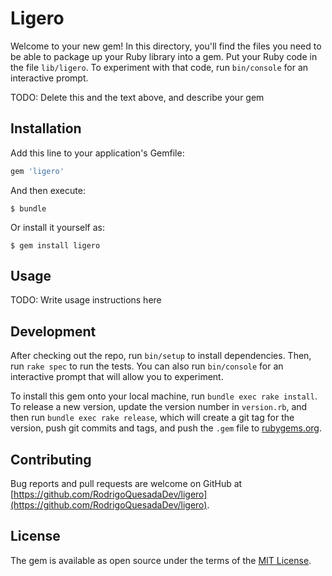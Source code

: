 # Ligero

Welcome to your new gem! In this directory, you'll find the files you need to be able to package up your Ruby library into a gem. Put your Ruby code in the file `lib/ligero`. To experiment with that code, run `bin/console` for an interactive prompt.

TODO: Delete this and the text above, and describe your gem

## Installation

Add this line to your application's Gemfile:

```ruby
gem 'ligero'
```

And then execute:

    $ bundle

Or install it yourself as:

    $ gem install ligero

## Usage

TODO: Write usage instructions here

## Development

After checking out the repo, run `bin/setup` to install dependencies. Then, run `rake spec` to run the tests. You can also run `bin/console` for an interactive prompt that will allow you to experiment.

To install this gem onto your local machine, run `bundle exec rake install`. To release a new version, update the version number in `version.rb`, and then run `bundle exec rake release`, which will create a git tag for the version, push git commits and tags, and push the `.gem` file to [rubygems.org](https://rubygems.org).

## Contributing

Bug reports and pull requests are welcome on GitHub at [https://github.com/RodrigoQuesadaDev/ligero](https://github.com/RodrigoQuesadaDev/ligero).

## License

The gem is available as open source under the terms of the [MIT License](https://opensource.org/licenses/MIT).
